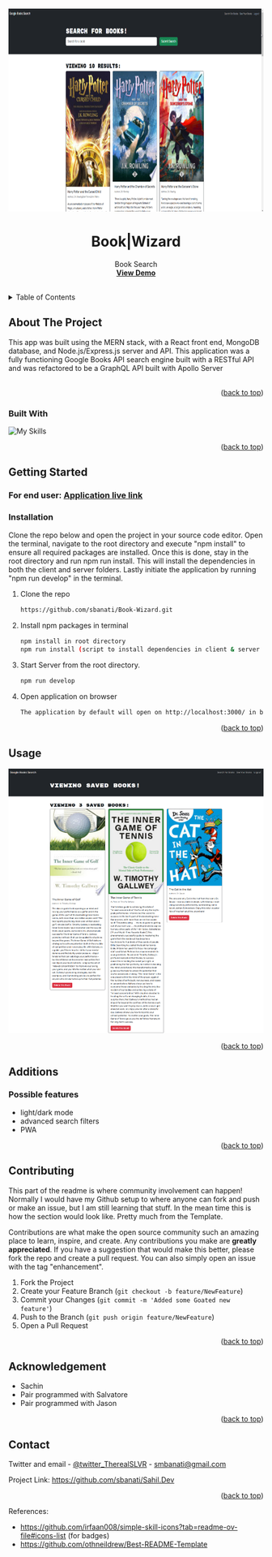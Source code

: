 
<a name="readme-top"></a>





<!-- PROJECT LOGO -->
<br />
<div align="center">
  <a href="https://github.com/sbanati/Book-Wizard">  
    <img src="client/src/assets/searchbooks.png" alt="booksearch" width="600" height="400">
  </a>

<h1 align="center">Book|Wizard</h1>

  <p align="center">
    Book Search 
    <br />
    <a href="https://potfiolio.netlify.app/"><strong>View Demo</strong></a>
    <br />
    <br />
 

  </p>
</div>



<!-- TABLE OF CONTENTS -->
<details>
  <summary>Table of Contents</summary>
  <ol>
    <li>
      <a href="#about-the-project">About The Project</a>
      <ul>
        <li><a href="#built-with">Built With</a></li>
      </ul>
    </li>
    <li>
      <a href="#getting-started">Getting Started</a>
      <ul>
        <li><a href="#installation">Installation</a></li>
      </ul>
    </li>
    <li><a href="#usage">Usage</a></li>
    <li><a href="#additions">Additions</a></li>
    <li><a href="#contributing">Contributing</a></li>
    <li><a href="#acknowledgement">Acknowledgement</a></li>
    <li><a href="#contact">Contact</a></li>
  </ol>
</details>



<!-- ABOUT THE PROJECT -->
## About The Project

This app was built using the MERN stack, with a React front end, MongoDB database, and Node.js/Express.js server and API. This application was a fully functioning Google Books API search engine built with a RESTful API and was refactored to be a GraphQL API built with Apollo Server 
<br><br>
 



<p align="right">(<a href="#readme-top">back to top</a>)</p>



### Built With



![My Skills](https://simpleskill.icons.workers.dev/svg?i=javascript,React,Vite,ReactRouter,Bootstrap,MongoDB,Express,Graphql,ApolloGraphql) <br>



  



<p align="right">(<a href="#readme-top">back to top</a>)</p>



<!-- GETTING STARTED -->
## Getting Started

### For end user: <a href="https://potfiolio.netlify.app/"><strong>Application live link</strong></a>




### Installation
Clone the repo below and open the project in your source code editor. Open the terminal, navigate to the root directory and execute "npm install" to ensure all required packages are installed. Once this is done, stay in the root directory and run npm run install. This will install the dependencies in both the client and server folders. Lastly initiate the application by running "npm run develop" in the terminal. <br>

1. Clone the repo
   ```sh
   https://github.com/sbanati/Book-Wizard.git
   ```

2. Install npm packages in terminal 
   ```sh
   npm install in root directory
   npm run install (script to install dependencies in client & server
   ```

3. Start Server from the root directory.   
   ```sh
   npm run develop
   ```   

4. Open application on browser
   ```sh
   The application by default will open on http://localhost:3000/ in browser, 
   ```

<p align="right">(<a href="#readme-top">back to top</a>)</p>



<!-- USAGE EXAMPLES -->
## Usage







<img src="client/src/assets/savedbooks.png" alt="home page">









<p align="right">(<a href="#readme-top">back to top</a>)</p>



<!-- ROADMAP -->
## Additions

<h3>Possible features</h3>

* light/dark mode
* advanced search filters
* PWA
  
  
 

<p align="right">(<a href="#readme-top">back to top</a>)</p>



<!-- CONTRIBUTING -->
## Contributing

This part of the readme is where community involvement can happen! Normally I would have my Github setup to where anyone can fork and push or make an issue, but 
I am still learning that stuff. In the mean time this is how the section would look like. Pretty much from the Template. <br>

Contributions are what make the open source community such an amazing place to learn, inspire, and create. Any contributions you make are **greatly appreciated**.
If you have a suggestion that would make this better, please fork the repo and create a pull request. You can also simply open an issue with the tag "enhancement".


1. Fork the Project
2. Create your Feature Branch (`git checkout -b feature/NewFeature`)
3. Commit your Changes (`git commit -m 'Added some Goated new feature'`)
4. Push to the Branch (`git push origin feature/NewFeature`)
5. Open a Pull Request

<p align="right">(<a href="#readme-top">back to top</a>)</p>


<!-- ACKNOWLEDGEMENT -->
## Acknowledgement
* Sachin
* Pair programmed with Salvatore
* Pair programmed with Jason 
  





<p align="right">(<a href="#readme-top">back to top</a>)</p>


<!-- CONTACT -->
## Contact

Twitter and email - [@twitter_TherealSLVR](https://twitter.com/TherealSLVR) - smbanati@gmail.com

Project Link: https://github.com/sbanati/Sahil.Dev

<p align="right">(<a href="#readme-top">back to top</a>)</p>





References:
* https://github.com/irfaan008/simple-skill-icons?tab=readme-ov-file#icons-list (for badges)
* https://github.com/othneildrew/Best-README-Template 



